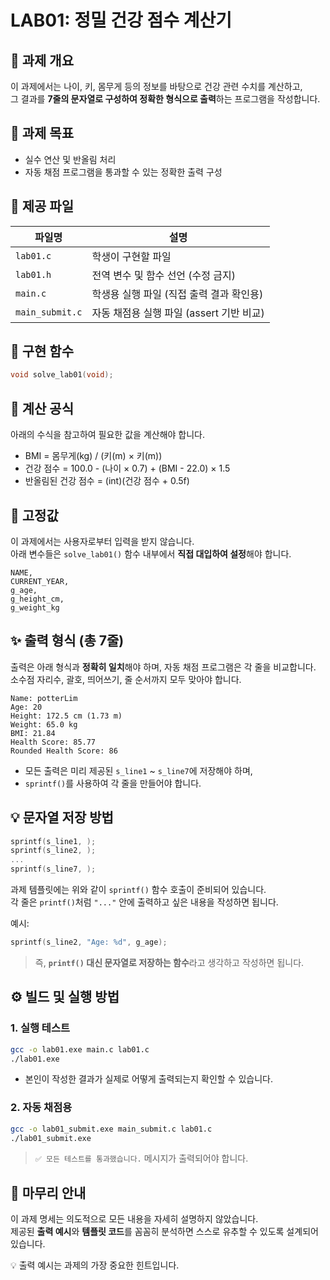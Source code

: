 # LAB01: 정밀 건강 점수 계산기

## 🧾 과제 개요

이 과제에서는 나이, 키, 몸무게 등의 정보를 바탕으로 건강 관련 수치를 계산하고,  
그 결과를 **7줄의 문자열로 구성하여 정확한 형식으로 출력**하는 프로그램을 작성합니다.

## 🎯 과제 목표

- 실수 연산 및 반올림 처리
- 자동 채점 프로그램을 통과할 수 있는 정확한 출력 구성

## 📁 제공 파일

| 파일명          | 설명 |
|-----------------|------|
| `lab01.c`       | 학생이 구현할 파일 |
| `lab01.h`       | 전역 변수 및 함수 선언 (수정 금지) |
| `main.c`        | 학생용 실행 파일 (직접 출력 결과 확인용) |
| `main_submit.c`   | 자동 채점용 실행 파일 (assert 기반 비교) |

## 📌 구현 함수

```c
void solve_lab01(void);
```
   
## 🧮 계산 공식

아래의 수식을 참고하여 필요한 값을 계산해야 합니다.

- BMI = 몸무게(kg) / (키(m) × 키(m))
- 건강 점수 = 100.0 - (나이 × 0.7) + (BMI - 22.0) × 1.5
- 반올림된 건강 점수 = (int)(건강 점수 + 0.5f)

## 🔢 고정값

이 과제에서는 사용자로부터 입력을 받지 않습니다.  
아래 변수들은 `solve_lab01()` 함수 내부에서 **직접 대입하여 설정**해야 합니다.

```
NAME,
CURRENT_YEAR,
g_age,
g_height_cm,
g_weight_kg
```

## ✨ 출력 형식 (총 7줄)

출력은 아래 형식과 **정확히 일치**해야 하며, 자동 채점 프로그램은 각 줄을 비교합니다.  
소수점 자리수, 괄호, 띄어쓰기, 줄 순서까지 모두 맞아야 합니다.

```
Name: potterLim
Age: 20
Height: 172.5 cm (1.73 m)
Weight: 65.0 kg
BMI: 21.84
Health Score: 85.77
Rounded Health Score: 86
```

- 모든 출력은 미리 제공된 `s_line1` ~ `s_line7`에 저장해야 하며,
- `sprintf()`를 사용하여 각 줄을 만들어야 합니다.

## 💡 문자열 저장 방법

```c
sprintf(s_line1, );
sprintf(s_line2, );
...
sprintf(s_line7, );
```

과제 템플릿에는 위와 같이 `sprintf()` 함수 호출이 준비되어 있습니다.  
각 줄은 `printf()`처럼 `"..."` 안에 출력하고 싶은 내용을 작성하면 됩니다.

예시:

```c
sprintf(s_line2, "Age: %d", g_age);
```

> 즉, **`printf()` 대신 문자열로 저장하는 함수**라고 생각하고 작성하면 됩니다.

## ⚙️ 빌드 및 실행 방법

### 1. 실행 테스트

```bash
gcc -o lab01.exe main.c lab01.c
./lab01.exe
```

- 본인이 작성한 결과가 실제로 어떻게 출력되는지 확인할 수 있습니다.

### 2. 자동 채점용

```bash
gcc -o lab01_submit.exe main_submit.c lab01.c
./lab01_submit.exe
```

> `✅ 모든 테스트를 통과했습니다.` 메시지가 출력되어야 합니다.

## 🧭 마무리 안내

이 과제 명세는 의도적으로 모든 내용을 자세히 설명하지 않았습니다.  
제공된 **출력 예시**와 **템플릿 코드**를 꼼꼼히 분석하면 스스로 유추할 수 있도록 설계되어 있습니다.  

💡 출력 예시는 과제의 가장 중요한 힌트입니다.  
